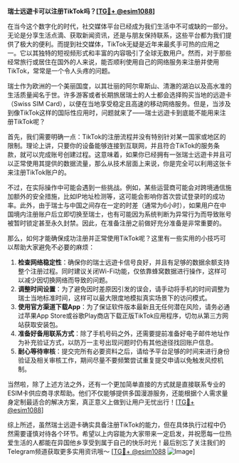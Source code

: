 **瑞士远遊卡可以注册TikTok吗？[[TG💪+ @esim1088](https://t.me/s/esim1088)]**

在当今这个数字化的时代，社交媒体平台已经成为我们生活中不可或缺的一部分。无论是分享生活点滴、获取新闻资讯，还是与朋友保持联系，这些平台都为我们提供了极大的便利。而提到社交媒体，TikTok无疑是近年来最炙手可热的应用之一。它以其独特的短视频形式和丰富的内容吸引了全球无数用户。然而，对于那些经常旅行或居住在国外的人来说，能否顺利使用自己的网络服务来注册并使用TikTok，常常是一个令人头疼的问题。

瑞士作为欧洲的一个美丽国度，以其壮丽的阿尔卑斯山、清澈的湖泊以及高水准的生活质量闻名于世。许多游客或者长期旅居瑞士的人士都会选择购买当地的远遊卡（Swiss SIM Card），以便在当地享受稳定且高速的移动网络服务。但是，当涉及到像TikTok这样的国际性应用时，问题就来了——瑞士远遊卡到底能不能用来注册TikTok呢？

首先，我们需要明确一点：TikTok的注册流程并没有特别针对某一国家或地区的限制。理论上讲，只要你的设备能够连接到互联网，并且符合TikTok的服务条款，就可以完成账号创建过程。这意味着，如果你已经拥有一张瑞士远遊卡并且可以正常使用其提供的数据流量，那么从技术层面上来说，你是完全可以利用这张卡来注册TikTok账户的。

不过，在实际操作中可能会遇到一些挑战。例如，某些运营商可能会对跨境通信施加额外的安全措施，比如IP地址检测等，这可能会影响你首次尝试登录时的成功率。此外，由于瑞士与中国之间存在一定的时差（通常为6小时），如果用户在中国境内注册账户后立即切换至瑞士，也有可能因为系统判断为异常行为而导致账号被暂时锁定甚至永久封禁。因此，在准备注册之前做好充分准备是非常重要的。

那么，如何才能确保成功注册并正常使用TikTok呢？这里有一些实用的小技巧可以帮助大家避免不必要的麻烦：

1. **检查网络稳定性**：确保你的瑞士远遊卡信号良好，并且有足够的数据余额支持整个注册过程。同时建议关闭Wi-Fi功能，仅依靠蜂窝数据进行操作，这样可以减少因切换网络而导致的问题。
2. **调整时间设置**：为了避免因时差原因引发的误会，请手动将手机的时间调整为瑞士当地标准时间，这样可以最大限度地模拟真实场景下的访问模式。
3. **使用官方渠道下载App**：为了保证软件版本最新且无任何潜在风险，请务必通过苹果App Store或谷歌Play商店下载正版TikTok应用程序，切勿从第三方网站获取安装包。
4. **准备好备用联系方式**：除了手机号码之外，还需要提前准备好电子邮件地址作为补充验证方式，以防万一主号出现问题时仍有其他途径找回账户信息。
5. **耐心等待审核**：提交完所有必要资料之后，请给予平台足够的时间来进行身份验证及相关审核工作，期间尽量不要频繁尝试重复提交申请以免触发风控机制。

当然啦，除了上述方法之外，还有一个更加简单直接的方式就是直接联系专业的ESIM卡供应商寻求帮助。他们不仅能够提供多国漫游服务，还能根据个人需求量身定制最适合的解决方案，真正意义上做到让用户无忧出行！[[TG💪+ @esim1088](https://t.me/s/esim1088)]

综上所述，虽然瑞士远遊卡确实具备注册TikTok的能力，但在具体执行过程中仍然需要谨慎对待各个环节。希望以上内容能为大家带来一定启发，并祝愿每一位热爱生活的人都能在异国他乡享受到属于自己的快乐时光！最后别忘了关注我们的Telegram频道获取更多实用资讯哦～ [[TG💪+ @esim1088](https://t.me/s/esim1088) ![Image](https://i.postimg.cc/4NQfJmqS/Snipaste-2025-05-13-00-14-12.png)]